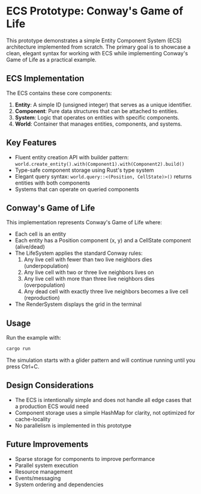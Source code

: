# ECS Prototype: Conway's Game of Life

This prototype demonstrates a simple Entity Component System (ECS) architecture implemented from scratch. The primary goal is to showcase a clean, elegant syntax for working with ECS while implementing Conway's Game of Life as a practical example.

## ECS Implementation

The ECS contains these core components:

1. **Entity**: A simple ID (unsigned integer) that serves as a unique identifier.
2. **Component**: Pure data structures that can be attached to entities.
3. **System**: Logic that operates on entities with specific components.
4. **World**: Container that manages entities, components, and systems.

## Key Features

- Fluent entity creation API with builder pattern: `world.create_entity().with(Component1).with(Component2).build()`
- Type-safe component storage using Rust's type system
- Elegant query syntax: `world.query::<(Position, CellState)>()` returns entities with both components
- Systems that can operate on queried components

## Conway's Game of Life

This implementation represents Conway's Game of Life where:

- Each cell is an entity
- Each entity has a Position component (x, y) and a CellState component (alive/dead)
- The LifeSystem applies the standard Conway rules:
  1. Any live cell with fewer than two live neighbors dies (underpopulation)
  2. Any live cell with two or three live neighbors lives on
  3. Any live cell with more than three live neighbors dies (overpopulation)
  4. Any dead cell with exactly three live neighbors becomes a live cell (reproduction)
- The RenderSystem displays the grid in the terminal

## Usage

Run the example with:

```bash
cargo run
```

The simulation starts with a glider pattern and will continue running until you press Ctrl+C.

## Design Considerations

- The ECS is intentionally simple and does not handle all edge cases that a production ECS would need
- Component storage uses a simple HashMap for clarity, not optimized for cache-locality
- No parallelism is implemented in this prototype

## Future Improvements

- Sparse storage for components to improve performance
- Parallel system execution
- Resource management
- Events/messaging
- System ordering and dependencies
